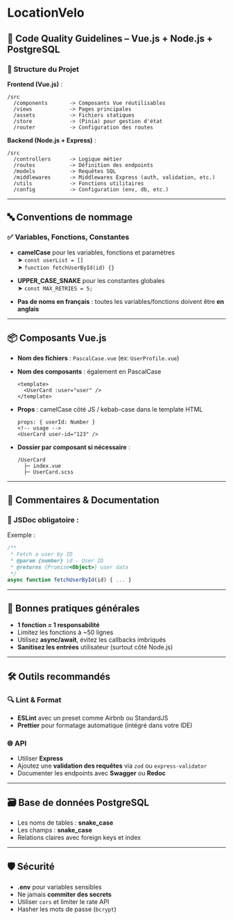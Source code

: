 # LocationVelo

## 🧠 **Code Quality Guidelines – Vue.js + Node.js + PostgreSQL**

### 📁 Structure du Projet

**Frontend (Vue.js)** :

```
/src
  /components       -> Composants Vue réutilisables
  /views            -> Pages principales
  /assets           -> Fichiers statiques
  /store            -> (Pinia) pour gestion d'état
  /router           -> Configuration des routes
```

**Backend (Node.js + Express)** :

```
/src
  /controllers      -> Logique métier
  /routes           -> Définition des endpoints
  /models           -> Requêtes SQL
  /middlewares      -> Middlewares Express (auth, validation, etc.)
  /utils            -> Fonctions utilitaires
  /config           -> Configuration (env, db, etc.)
```

---

## 🔤 **Conventions de nommage**

### ✅ Variables, Fonctions, Constantes

- **camelCase** pour les variables, fonctions et paramètres  
  ➤ `const userList = []`  
  ➤ `function fetchUserById(id) {}`

- **UPPER_CASE_SNAKE** pour les constantes globales  
  ➤ `const MAX_RETRIES = 5;`

- **Pas de noms en français** : toutes les variables/fonctions doivent être **en anglais**

---

## 📦 **Composants Vue.js**

- **Nom des fichiers** : `PascalCase.vue` (ex: `UserProfile.vue`)
- **Nom des composants** : également en PascalCase

  ```vue
  <template>
    <UserCard :user="user" />
  </template>
  ```

- **Props** : camelCase côté JS / kebab-case dans le template HTML

  ```vue
  props: { userId: Number }
  <!-- usage -->
  <UserCard user-id="123" />
  ```

- **Dossier par composant si nécessaire** :
  ```
  /UserCard
    ├─ index.vue
    ├─ UserCard.scss
  ```

---

## 📑 **Commentaires & Documentation**

### 🧾 JSDoc obligatoire :

Exemple :

```js
/**
 * Fetch a user by ID
 * @param {number} id - User ID
 * @returns {Promise<Object>} user data
 */
async function fetchUserById(id) { ... }
```

---

## 🧼 **Bonnes pratiques générales**

- **1 fonction = 1 responsabilité**
- Limitez les fonctions à ~50 lignes
- Utilisez **async/await**, évitez les callbacks imbriqués
- **Sanitisez les entrées** utilisateur (surtout côté Node.js)

---

## 🛠️ **Outils recommandés**

### 🔍 Lint & Format

- **ESLint** avec un preset comme Airbnb ou StandardJS
- **Prettier** pour formatage automatique (intégré dans votre IDE)

### 🌐 API

- Utiliser **Express**
- Ajoutez une **validation des requêtes** via `zod` ou `express-validator`
- Documenter les endpoints avec **Swagger** ou **Redoc**

---

## 🗃️ **Base de données PostgreSQL**

- Les noms de tables : **snake_case**
- Les champs : **snake_case**
- Relations claires avec foreign keys et index

---

## 🛡️ Sécurité

- **.env** pour variables sensibles
- Ne jamais **commiter des secrets**
- Utiliser `cors` et limiter le rate API
- Hasher les mots de passe (`bcrypt`)
